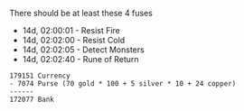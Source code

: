 There should be at least these 4 fuses
- 14d, 02:00:01 - Resist Fire
- 14d, 02:02:00 - Resist Cold
- 14d, 02:02:05 - Detect Monsters
- 14d, 02:02:40 - Rune of Return

```
179151 Currency
- 7074 Purse (70 gold * 100 + 5 silver * 10 + 24 copper)
------
172077 Bank
```